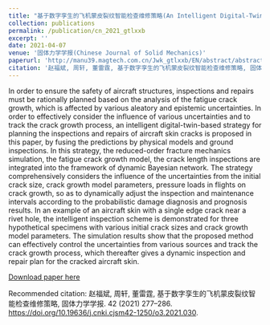 ```yaml
---
title: "基于数字孪生的飞机蒙皮裂纹智能检查维修策略(An Intelligent Digital-Twin-Based Strategy for the Inspection and Repair of Aircraft Skin Cracks)"
collection: publications
permalink: /publication/cn_2021_gtlxxb
excerpt: ''
date: 2021-04-07
venue: '固体力学学报(Chinese Journal of Solid Mechanics)'
paperurl: 'http://manu39.magtech.com.cn/Jwk_gtlxxb/EN/abstract/abstract747.shtml'
citation: '赵福斌, 周轩, 董雷霆, 基于数字孪生的飞机蒙皮裂纹智能检查维修策略, 固体力学学报. 42 (2021) 277–286. https://doi.org/10.19636/j.cnki.cjsm42-1250/o3.2021.030.'
---
```



In order to ensure the safety of aircraft structures, inspections and repairs must be rationally planned based on the analysis of the fatigue crack growth, which is affected by various aleatory and epistemic uncertainties. In order to effectively consider the influence of various uncertainties and to track the crack growth process, an intelligent digital-twin-based strategy for planning the inspections and repairs of aircraft skin cracks is proposed in this paper, by fusing the predictions by physical models and ground inspections. In this strategy, the reduced-order fracture mechanics simulation, the fatigue crack growth model, the crack length inspections are integrated into the framework of dynamic Bayesian network. The strategy comprehensively considers the influence of the uncertainties from the initial crack size, crack growth model parameters, pressure loads in flights on crack growth, so as to dynamically adjust the inspection and maintenance intervals according to the probabilistic damage diagnosis and prognosis results. In an example of an aircraft skin with a single edge crack near a rivet hole, the intelligent inspection scheme is demonstrated for three hypothetical specimens with various initial crack sizes and crack growth model parameters. The simulation results show that the proposed method can effectively control the uncertainties from various sources and track the crack growth process, which thereafter gives a dynamic inspection and repair plan for the cracked aircraft skin.

[Download paper here](http://xuanzhou1.github.io/files/基于数字孪生的飞机蒙皮裂纹智能检查维修策略.pdf)

Recommended citation: 赵福斌, 周轩, 董雷霆, 基于数字孪生的飞机蒙皮裂纹智能检查维修策略, 固体力学学报. 42 (2021) 277–286. https://doi.org/10.19636/j.cnki.cjsm42-1250/o3.2021.030.
